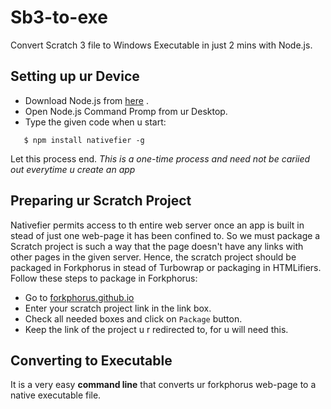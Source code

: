 # Sb3-to-exe
Convert Scratch 3 file to Windows Executable in just 2 mins with Node.js.


## Setting up ur Device

- Download Node.js from [here](https://nodejs.org/en/download/current/) .
- Open Node.js Command Promp from ur Desktop.
- Type the given code when u start:

```
   $ npm install nativefier -g   
  ```
  Let this process end. *This is a one-time process and need not be cariied out everytime u create an app*
  
## Preparing ur Scratch Project
  
  Nativefier permits access to th entire web server once an app is built in stead of just one web-page it has been confined to. So we must package a Scratch project is such a way that the page doesn't have any links with other pages in the given server. Hence, the scratch project should be packaged in Forkphorus in stead of Turbowrap or packaging in HTMLifiers.
  Follow these steps to package in Forkphorus:
  
- Go to [forkphorus.github.io](forkphorus.github.io)
- Enter your scratch project link in the link box.
- Check all needed boxes and click on `Package` button.
- Keep the link of the project u r redirected to, for u will need this.

## Converting to Executable

It is a very easy **command line** that converts ur forkphorus web-page to a native executable file.
